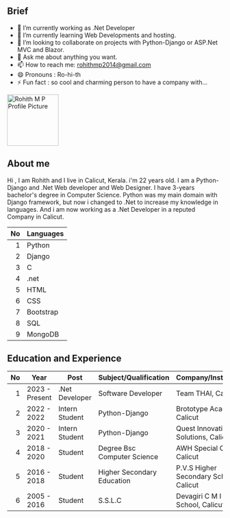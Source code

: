 ## Brief

- 🔭 I’m currently working as .Net Developer
- 🌱 I’m currently learning Web Developments and hosting.
- 👯 I’m looking to collaborate on projects with Python-Django or ASP.Net MVC and Blazor.
- 💬 Ask me about anything you want.
- 📫 How to reach me: rohithmp2014@gmail.com
- 😄 Pronouns : Ro-hi-th
- ⚡ Fun fact : so cool and charming person to have a company with...


<picture>
 <source media="(prefers-color-scheme: dark)" srcset="https://user-images.githubusercontent.com/25423296/163456776-7f95b81a-f1ed-45f7-b7ab-8fa810d529fa.png" width="120px" height="120px">
 <source media="(prefers-color-scheme: light)" srcset="https://user-images.githubusercontent.com/25423296/163456779-a8556205-d0a5-45e2-ac17-42d089e3c3f8.png" width="120px" height="120px">
 <img alt="Rohith M P Profile Picture" src="https://user-images.githubusercontent.com/25423296/163456779-a8556205-d0a5-45e2-ac17-42d089e3c3f8.png" width="120px" height="120px">
</picture>

## About me

Hi , I am Rohith and I live in Calicut, Kerala. i'm 22 years old.
I am a Python-Django and .Net Web developer and Web Designer. I have 3-years bachelor's degree in Computer Science. 
Python was my main domain with Django framework, but now i changed to .Net to increase my knowledge in languages.
And i am now working as a .Net Developer in a reputed Company in Calicut.

| No   | Languages  |  
|-----:|------------|
|     1| Python     |
|     2| Django     |
|     3| C          |
|     4| .net       |
|     5| HTML       |
|     6| CSS        |
|     7| Bootstrap  |
|     8| SQL        |
|     9| MongoDB    |

## Education and Experience

| No   | Year            | Post            | Subject/Qualification        | Company/Instutation                    |
|-----:|-----------------|-----------------|------------------------------|----------------------------------------|
| 1    | 2023 - Present  | .Net Developer  | Software Developer           | Team THAI, Calicut                     |
| 2    | 2022 - 2022     | Intern Student  | Python-Django                | Brototype Academy, Calicut             |
| 3    | 2020 - 2021     | Intern Student  | Python-Django                | Quest Innovative Solutions, Calicut    |
| 4    | 2018 - 2020     | Student         | Degree Bsc Computer Science  | AWH Special College, Calicut           |
| 5    | 2016 - 2018     | Student         | Higher Secondary Education   | P.V.S Higher Secondary School, Calicut |
| 6    | 2005 - 2016     | Student         | S.S.L.C                      | Devagiri C M I Public School, Calicut  |
